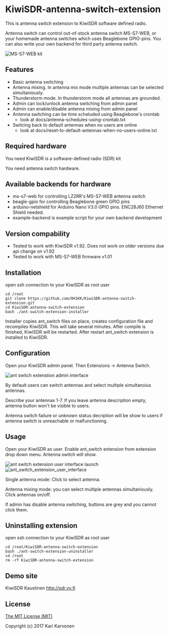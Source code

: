 # KiwiSDR-antenna-switch-extension

This is antenna switch extension to KiwiSDR software defined radio.

Antenna switch can control out-of-stock antenna switch MS-S7-WEB, or your homemade antenna switches which uses Beaglebone GPIO-pins. You can also write your own backend for third party antenna switch.

![MS-S7-WEB kit](http://oh1kk.toimii.fi/ant_switch_extension/MS-S7-WEB.jpg)

## Features

* Basic antenna switching
* Antenna mixing. In antenna mix mode multiple antennas can be selected simultaniously.
* Thunderstorm mode. In thunderstorm mode all antennas are grounded.
* Admin can lock/unlock antenna switching from admin panel
* Admin can enable/disable antenna mixing from admin panel
* Antenna switching can be time scheluded using Beaglebone's crontab
  * look at docs/antenna-schedules-using-crontab.txt
* Switcing back to default antennas when no users are online
  * look at docs/reset-to-default-antennas-when-no-users-online.txt
  
## Required hardware

You need KiwiSDR is a software-defined radio (SDR) kit

You need antenna switch hardware.

## Available backends for hardware

* ms-s7-web for controlling LZ2RR's MS-S7-WEB antenna switch
* beagle-gpio for controlling Beaglebone green GPIO pins
* arduino-netshield for Arduino Nano V3.0 GPIO pins. ENC28J60 Ethernet Shield needed.
* example-backend is example script for your own backend development

## Version compability

* Tested to work with KiwiSDR v1.92. Does not work on older versions due api change on v1.92
* Tested to work with MS-S7-WEB firmware v1.01

## Installation

open ssh connection to your KiwiSDR as root user

    cd /root
    git clone https://github.com/OH1KK/KiwiSDR-antenna-switch-extension.git
    cd KiwiSDR-antenna-switch-extension
    bash ./ant-switch-extension-installer

Installer copies ant_switch files on place, creates configuration file and recompiles KiwiSDR. This will take several minutes. After compile is finished, KiwiSDR will be restarted. After restart ant_switch extension is installed to KiwiSDR.

## Configuration

Open your KiwiSDR admin panel. Then Extensions -> Antenna Switch.

![ant switch extenstion admin interface](http://oh1kk.toimii.fi/ant_switch_extension/admin_interface-20170110.png)

By default users can switch antennas and select multiple simultanoius antennas.

Describe your antennas 1-7. If you leave antenna description empty, antenna button won't be visible to users.

Antenna switch failure or unknown status decription will be show to users if antenna switch is unreachable or malfunctioning. 

## Usage

Open your KiwiSDR as user. Enable ant_switch extension from extension drop down menu. Antenna switch will show.

![ant switch extension user interface launch](http://oh1kk.toimii.fi/ant_switch_extension/user_interface_launch.png)
![ant_switch_extension_user_interface](http://oh1kk.toimii.fi/ant_switch_extension/user_interface-20170110.png)

Single antenna mode: Click to select antenna. 

Antenna mixing mode: you can select multiple antennas simultaniously. Click antennas on/off. 

If admin has disable antenna switching, buttons are grey and you cannot click them.

## Uninstalling extension

open ssh connection to your KiwiSDR as root user

    cd /root/KiwiSDR-antenna-switch-extension
    bash ./ant-switch-extension-uninstaller
    cd /root
    rm -rf KiwiSDR-antenna-switch-extension

## Demo site

KiwiSDR Kaustinen http://sdr.vy.fi

## License

[The MIT License (MIT)](LICENSE)

Copyright (c) 2017 Kari Karvonen
